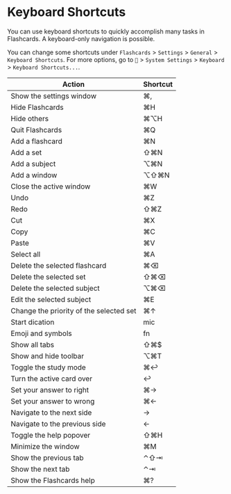 # Keyboard Shortcuts

You can use keyboard shortcuts to quickly accomplish many tasks in Flashcards. A keyboard-only navigation is possible.

You can change some shortcuts under `Flashcards` \> `Settings` \> `General` \> `Keyboard Shortcuts`. For more options, go to `` \> `System Settings` \> `Keyboard` \> `Keyboard Shortcuts...`.

| Action                                     | Shortcut |
| ------------------------------------------ | -------- |
| Show the settings window                   | ⌘,       |
| Hide Flashcards                            | ⌘H       |
| Hide others                                | ⌘⌥H      |
| Quit Flashcards                            | ⌘Q       |
| Add a flashcard                            | ⌘N       |
| Add a set                                  | ⇧⌘N      |
| Add a subject                              | ⌥⌘N      |
| Add a window                               | ⌥⇧⌘N     |
| Close the active window                    | ⌘W       |
| Undo                                       | ⌘Z       |
| Redo                                       | ⇧⌘Z      |
| Cut                                        | ⌘X       |
| Copy                                       | ⌘C       |
| Paste                                      | ⌘V       |
| Select all                                 | ⌘A       |
| Delete the selected flashcard              | ⌘⌫       |
| Delete the selected set                    | ⇧⌘⌫      |
| Delete the selected subject                | ⌥⌘⌫      |
| Edit the selected subject                  | ⌘E       |
| Change the priority of the selected set    | ⌘↑       |
| Start dication                             | mic      |
| Emoji and symbols                          | fn       |
| Show all tabs                              | ⇧⌘$      |
| Show and hide toolbar                      | ⌥⌘T      |
| Toggle the study mode                      | ⌘↩︎      |
| Turn the active card over                  | ↩︎       |
| Set your answer to right                   | ⌘→       |
| Set your answer to wrong                   | ⌘←       |
| Navigate to the next side                  | →        |
| Navigate to the previous side              | ←        |
| Toggle the help popover                    | ⇧⌘H      |
| Minimize the window                        | ⌘M       |
| Show the previous tab                      | ⌃⇧⇥      |
| Show the next tab                          | ⌃⇥       |
| Show the Flashcards help                   | ⌘?       |
